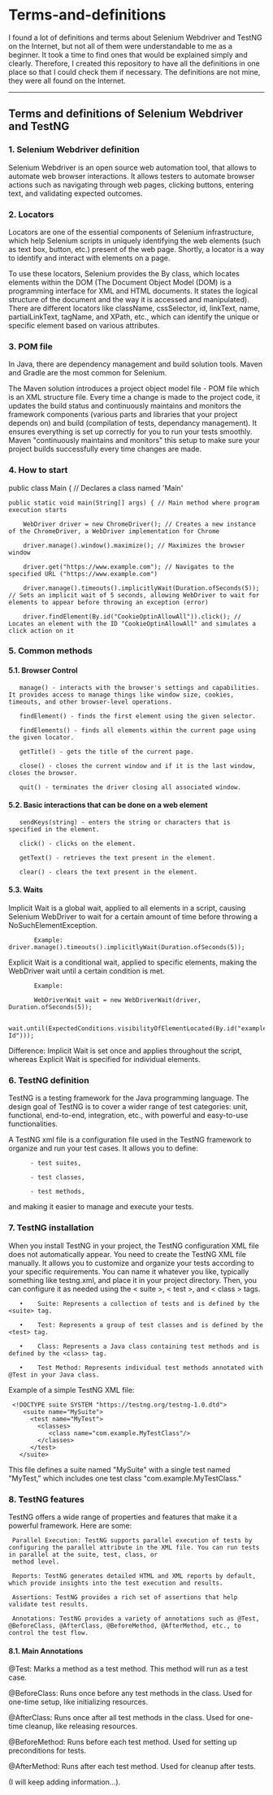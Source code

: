 # Terms-and-definitions

I found a lot of definitions and terms about Selenium Webdriver and TestNG on the Internet, but not all of them were understandable to me as a beginner. It took a time to find ones that would be explained simply and clearly. Therefore, I created this repository to have all the definitions in one place so that I could check them if necessary. The definitions are not mine, they were all found on the Internet. 

________________________________________________________________________________________________________________________________________________________________________________________
## Terms and definitions of Selenium Webdriver and TestNG

### 1. Selenium Webdriver definition

Selenium Webdriver is an open source web automation tool, that allows to automate web browser interactions. It allows testers to automate browser actions such as navigating through web pages, clicking buttons, entering text, and validating expected outcomes.

### 2. Locators

Locators are one of the essential components of Selenium infrastructure, which help Selenium scripts in uniquely identifying the web elements (such as text box, button, etc.) present of the web page. Shortly, a locator is a way to identify and interact with elements on a page.

To use these locators, Selenium provides the By class, which locates elements within the DOM (The Document Object Model (DOM) is a programming interface for XML and HTML documents. It states the logical structure of the document and the way it is accessed and manipulated).
There are different locators like className, cssSelector, id, linkText, name, partialLinkText, tagName, and XPath, etc., which can identify the unique or specific element based on various attributes. 

### 3. POM file

In Java, there are dependency management and build solution tools. Maven and Gradle are the most common for Selenium. 

The Maven solution introduces a project object model file - POM file which is an XML structure file. Every time a change is made to the project code, it updates the build status and continuously maintains and monitors the framework components (various parts and libraries that your project depends on) and build (compilation of tests, dependancy management). It ensures everything is set up correctly for you to run your tests smoothly. Maven "continuously maintains and monitors" this setup to make sure your project builds successfully every time changes are made.

### 4. How to start

public class Main { // Declares a class named 'Main'

    public static void main(String[] args) { // Main method where program execution starts
    
        WebDriver driver = new ChromeDriver(); // Creates a new instance of the ChromeDriver, a WebDriver implementation for Chrome
        
        driver.manage().window().maximize(); // Maximizes the browser window
        
        driver.get("https://www.example.com"); // Navigates to the specified URL ("https://www.example.com")
        
        driver.manage().timeouts().implicitlyWait(Duration.ofSeconds(5)); // Sets an implicit wait of 5 seconds, allowing WebDriver to wait for elements to appear before throwing an exception (error)
        
        driver.findElement(By.id("CookieOptinAllowAll")).click(); // Locates an element with the ID "CookieOptinAllowAll" and simulates a click action on it

### 5. Common methods

#### 5.1. Browser Control

       manage() - interacts with the browser's settings and capabilities. It provides access to manage things like window size, cookies, timeouts, and other browser-level operations.

       findElement() - finds the first element using the given selector.

       findElements() - finds all elements within the current page using the given locator.

       getTitle() - gets the title of the current page.

       close() - closes the current window and if it is the last window, closes the browser.

       quit() - terminates the driver closing all associated window.

#### 5.2. Basic interactions that can be done on a web element

       sendKeys(string) - enters the string or characters that is specified in the element.

       click() - clicks on the element.

       getText() - retrieves the text present in the element.

       clear() - clears the text present in the element.

#### 5.3. Waits

Implicit Wait is a global wait, applied to all elements in a script, causing Selenium WebDriver to wait for a certain amount of time before throwing a NoSuchElementException.

           Example: driver.manage().timeouts().implicitlyWait(Duration.ofSeconds(5));

Explicit Wait is a conditional wait, applied to specific elements, making the WebDriver wait until a certain condition is met.

           Example: 

           WebDriverWait wait = new WebDriverWait(driver, Duration.ofSeconds(5)); 

           wait.until(ExpectedConditions.visibilityOfElementLocated(By.id("example Id")));

Difference: Implicit Wait is set once and applies throughout the script, whereas Explicit Wait is specified for individual elements.

### 6. TestNG definition

TestNG is a testing framework for the Java programming language. The design goal of TestNG is to cover a wider range of test categories: unit, functional, end-to-end, integration, etc., with powerful and easy-to-use functionalities.

A TestNG xml file is a configuration file used in the TestNG framework to organize and run your test cases. It allows you to define:

          - test suites, 

          - test classes,

          - test methods, 

and making it easier to manage and execute your tests.

### 7. TestNG installation

When you install TestNG in your project, the TestNG configuration XML file does not automatically appear. You need to create the TestNG XML file manually. It allows you to customize and organize your tests according to your specific requirements. You can name it whatever you like, typically something like testng.xml, and place it in your project directory. Then, you can configure it as needed using the < suite >, < test >, and < class > tags.

       •	Suite: Represents a collection of tests and is defined by the <suite> tag.

       •	Test: Represents a group of test classes and is defined by the <test> tag.

       •	Class: Represents a Java class containing test methods and is defined by the <class> tag.

       •	Test Method: Represents individual test methods annotated with @Test in your Java class.

Example of a simple TestNG XML file:

     <!DOCTYPE suite SYSTEM "https://testng.org/testng-1.0.dtd">
        <suite name="MySuite">
          <test name="MyTest">
            <classes>
               <class name="com.example.MyTestClass"/>
            </classes>
          </test>
       </suite>
          
This file defines a suite named "MySuite" with a single test named "MyTest," which includes one test class "com.example.MyTestClass."

### 8. TestNG features

TestNG offers a wide range of properties and features that make it a powerful framework. Here are some:

     Parallel Execution: TestNG supports parallel execution of tests by configuring the parallel attribute in the XML file. You can run tests in parallel at the suite, test, class, or 
     method level.

     Reports: TestNG generates detailed HTML and XML reports by default, which provide insights into the test execution and results.

     Assertions: TestNG provides a rich set of assertions that help validate test results.

     Annotations: TestNG provides a variety of annotations such as @Test, @BeforeClass, @AfterClass, @BeforeMethod, @AfterMethod, etc., to control the test flow.

#### 8.1. Main Annotations

@Test: Marks a method as a test method. This method will run as a test case.

@BeforeClass: Runs once before any test methods in the class. Used for one-time setup, like initializing resources.

@AfterClass: Runs once after all test methods in the class. Used for one-time cleanup, like releasing resources.

@BeforeMethod: Runs before each test method. Used for setting up preconditions for tests.

@AfterMethod: Runs after each test method. Used for cleanup after tests.



(I will keep adding information...).
